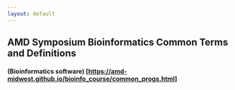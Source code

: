 ```yaml
---
layout: default
---
```


## AMD Symposium Bioinformatics Common Terms and Definitions

#### (Bioinformatics software) [https://amd-midwest.github.io/bioinfo_course/common_progs.html]
